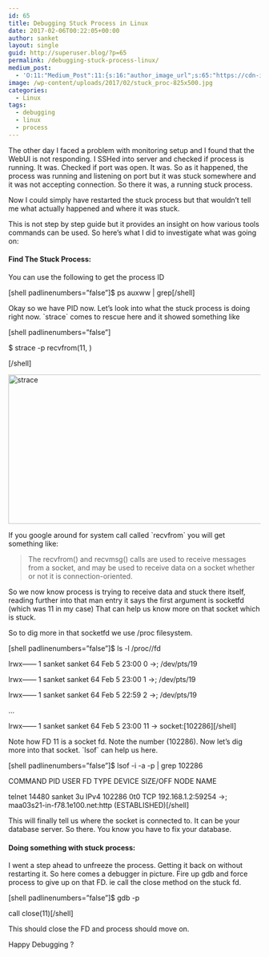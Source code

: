 ```yaml
---
id: 65
title: Debugging Stuck Process in Linux
date: 2017-02-06T00:22:05+00:00
author: sanket
layout: single
guid: http://superuser.blog/?p=65
permalink: /debugging-stuck-process-linux/
medium_post:
  - 'O:11:"Medium_Post":11:{s:16:"author_image_url";s:65:"https://cdn-images-1.medium.com/fit/c/200/200/0*c0aBOUXEnVa4XfJd.";s:10:"author_url";s:30:"https://medium.com/@sanketplus";s:11:"byline_name";N;s:12:"byline_email";N;s:10:"cross_link";s:2:"no";s:2:"id";s:12:"61ea828ce267";s:21:"follower_notification";s:3:"yes";s:7:"license";s:19:"all-rights-reserved";s:14:"publication_id";s:2:"-1";s:6:"status";s:6:"public";s:3:"url";s:76:"https://medium.com/@sanketplus/debugging-stuck-process-in-linux-61ea828ce267";}'
image: /wp-content/uploads/2017/02/stuck_proc-825x500.jpg
categories:
  - Linux
tags:
  - debugging
  - linux
  - process
---
```

The other day I faced a problem with monitoring setup and I found that the WebUI is not responding. I SSHed into server and checked if process is running. It was. Checked if port was open. It was. So as it happened, the process was running and listening on port but it was stuck somewhere and it was not accepting connection. So there it was, a running stuck process.<!--more-->

Now I could simply have restarted the stuck process but that wouldn’t tell me what actually happened and where it was stuck.

This is not step by step guide but it provides an insight on how various tools commands can be used. So here’s what I did to investigate what was going on:

#### Find The Stuck Process:

You can use the following to get the process ID

[shell padlinenumbers=&#8221;false&#8221;]$ ps auxww | grep[/shell]

Okay so we have PID now. Let’s look into what the stuck process is doing right now. \`strace\` comes to rescue here and it showed something like

[shell padlinenumbers=&#8221;false&#8221;]
  
$ strace -p recvfrom(11, )
  
[/shell]

<img class="wp-image-136 size-full aligncenter" src="https://superuser.blog/wp-content/uploads/2017/02/strace.jpg" alt="strace" width="794" height="298" srcset="https://superuser.blog/wp-content/uploads/2017/02/strace.jpg 794w, https://superuser.blog/wp-content/uploads/2017/02/strace-300x113.jpg 300w, https://superuser.blog/wp-content/uploads/2017/02/strace-768x288.jpg 768w" sizes="(max-width: 794px) 100vw, 794px" />

If you google around for system call called \`recvfrom\` you will get something like:

> The recvfrom() and recvmsg() calls are used to receive messages from a socket, and may be used to receive data on a socket whether or not it is connection-oriented.

So we now know process is trying to receive data and stuck there itself, reading further into that man entry it says the first argument is socketfd (which was 11 in my case) That can help us know more on that socket which is stuck.

So to dig more in that socketfd we use /proc filesystem.

[shell padlinenumbers=&#8221;false&#8221;]$ ls -l /proc//fd

lrwx&#8212;&#8212; 1 sanket sanket 64 Feb 5 23:00 0 ->; /dev/pts/19
  
lrwx&#8212;&#8212; 1 sanket sanket 64 Feb 5 23:00 1 ->; /dev/pts/19
  
lrwx&#8212;&#8212; 1 sanket sanket 64 Feb 5 22:59 2 ->; /dev/pts/19
  
&#8230;
  
lrwx&#8212;&#8212; 1 sanket sanket 64 Feb 5 23:00 11 -> socket:\[102286\]\[/shell\]

Note how FD 11 is a socket fd. Note the number (102286). Now let’s dig more into that socket. \`lsof\` can help us here.

[shell padlinenumbers=&#8221;false&#8221;]$ lsof -i -a -p <pid> | grep 102286

COMMAND PID USER FD TYPE DEVICE SIZE/OFF NODE NAME
  
telnet 14480 sanket 3u IPv4 102286 0t0 TCP 192.168.1.2:59254 ->; maa03s21-in-f78.1e100.net:http (ESTABLISHED)[/shell]

This will finally tell us where the socket is connected to. It can be your database server. So there. You know you have to fix your database.

#### Doing something with stuck process:

I went a step ahead to unfreeze the process. Getting it back on without restarting it. So here comes a debugger in picture. Fire up gdb and force process to give up on that FD. ie call the close method on the stuck fd.

[shell padlinenumbers=&#8221;false&#8221;]$ gdb -p
  
call close(11)[/shell]

This should close the FD and process should move on.

Happy Debugging ?
